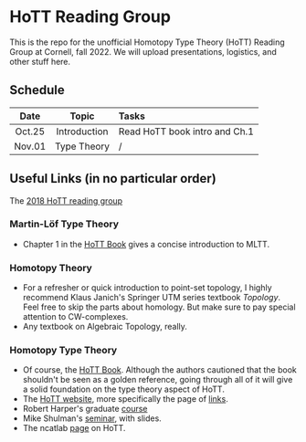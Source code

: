 # HoTT Reading Group

This is the repo for the unofficial Homotopy Type Theory (HoTT) Reading Group at Cornell, fall 2022. We will upload presentations, logistics, and other stuff here.

## Schedule
| Date   | Topic        | Tasks                         |
|:------:|:------------:|:------------------------------|
| Oct.25 | Introduction | Read HoTT book intro and Ch.1 |
| Nov.01 | Type Theory  | /                             |

## Useful Links (in no particular order)

The [2018 HoTT reading group](https://pi.math.cornell.edu/~bts82/events/hott/index.html)

### Martin-Löf Type Theory

- Chapter 1 in the [HoTT Book](https://homotopytypetheory.org/book/) gives a concise introduction to MLTT.

### Homotopy Theory

- For a refresher or quick introduction to point-set topology, I highly recommend Klaus Janich's Springer UTM series textbook _Topology_. Feel free to skip the parts about homology. But make sure to pay special attention to CW-complexes.
- Any textbook on Algebraic Topology, really.

### Homotopy Type Theory

- Of course, the [HoTT Book](https://homotopytypetheory.org/book/). Although the authors cautioned that the book shouldn't be seen as a golden reference, going through all of it will give a solid foundation on the type theory aspect of HoTT.
- The [HoTT website](https://homotopytypetheory.org/), more specifically the page of [links](https://homotopytypetheory.org/links/).
- Robert Harper's graduate [course](https://www.cs.cmu.edu/~rwh/courses/hott/)
- Mike Shulman's [seminar](https://home.sandiego.edu/~shulman/hottseminar2012/), with slides.
- The ncatlab [page](https://ncatlab.org/nlab/show/homotopy+type+theory) on HoTT.
